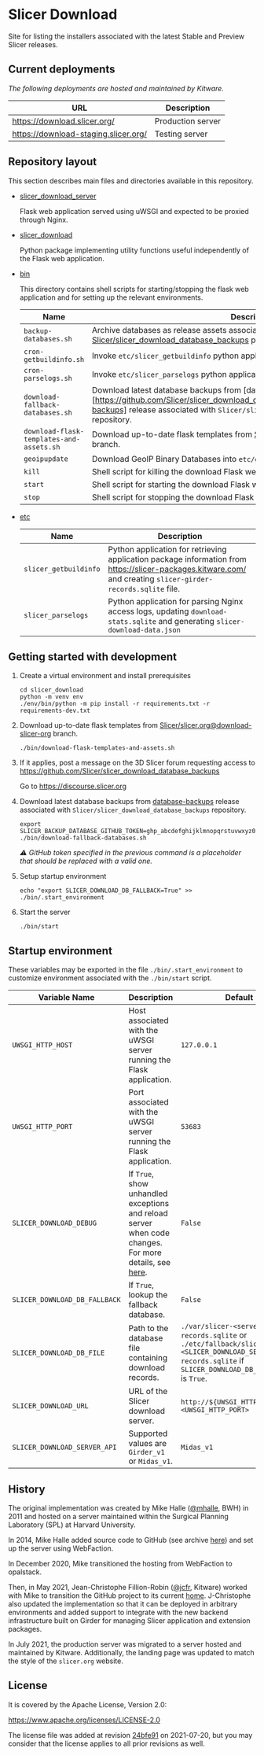 # Slicer Download

Site for listing the installers associated with the latest Stable and Preview Slicer releases.

## Current deployments

_The following deployments are hosted and maintained by Kitware._

| URL | Description |
|-----|-------------|
| https://download.slicer.org/ | Production server |
| https://download-staging.slicer.org/ | Testing server |

## Repository layout

This section describes main files and directories available in this repository.

* [slicer_download_server](https://github.com/Slicer/slicer_download/tree/main/slicer_download_server)

    Flask web application served using uWSGI and expected to be proxied through Nginx.

* [slicer_download](https://github.com/Slicer/slicer_download/tree/main/slicer_download)

    Python package implementing utility functions useful independently of the Flask web application.

* [bin](https://github.com/Slicer/slicer_download/tree/main/bin)

    This directory contains shell scripts for starting/stopping the flask web application and for setting up the
    relevant environments.

    | Name                              | Description |
    |-----------------------------------|-------------|
    | `backup-databases.sh`             | Archive databases as release assets associated with the [Slicer/slicer_download_database_backups](https://github.com/Slicer/slicer_download_database_backups/releases/tag/database-backups) private repository. |
    | `cron-getbuildinfo.sh`            | Invoke `etc/slicer_getbuildinfo` python application. |
    | `cron-parselogs.sh`               | Invoke `etc/slicer_parselogs` python application. |
    | `download-fallback-databases.sh` | Download latest database backups from [database-backups][https://github.com/Slicer/slicer_download_database_backups/releases/tag/database-backups] release associated with `Slicer/slicer_download_database_backups` repository. |
    | `download-flask-templates-and-assets.sh` | Download up-to-date flask templates from [Slicer/slicer.org@download-slicer-org][branch-download-slicer-org] branch. |
    | `geoipupdate`                     | Download GeoIP Binary Databases into `etc/geoip/db` directory. |
    | `kill`                            | Shell script for killing the download Flask web application. |
    | `start`                           | Shell script for starting the download Flask web application. |
    | `stop`                            | Shell script for stopping the download Flask web application. |

[branch-download-slicer-org]: https://github.com/Slicer/slicer.org/tree/download-slicer-org

* [etc](https://github.com/Slicer/slicer_download/tree/main/etc)

    | Name                   | Description |
    |------------------------|-------------|
    | `slicer_getbuildinfo`  | Python application for retrieving application package information from https://slicer-packages.kitware.com/ and creating `slicer-girder-records.sqlite` file.
    | `slicer_parselogs`     | Python application for parsing Nginx access logs, updating `download-stats.sqlite` and generating `slicer-download-data.json` |

## Getting started with development

1. Create a virtual environment and install prerequisites

    ```
    cd slicer_download
    python -m venv env
    ./env/bin/python -m pip install -r requirements.txt -r requirements-dev.txt
    ```

2. Download up-to-date flask templates from [Slicer/slicer.org@download-slicer-org][branch-download-slicer-org] branch.


    ```
    ./bin/download-flask-templates-and-assets.sh
    ```

3. If it applies, post a message on the 3D Slicer forum requesting access to https://github.com/Slicer/slicer_download_database_backups

    Go to https://discourse.slicer.org

4. Download latest database backups from [database-backups](https://github.com/Slicer/slicer_download_database_backups/releases/tag/database-backups) release associated with `Slicer/slicer_download_database_backups` repository.

    ```
    export SLICER_BACKUP_DATABASE_GITHUB_TOKEN=ghp_abcdefghijklmnopqrstuvwxyz0123456789
    ./bin/download-fallback-databases.sh
    ```
    _:warning: GitHub token specified in the previous command is a placeholder that should be replaced with a valid one._

5. Setup startup environment

    ```
    echo "export SLICER_DOWNLOAD_DB_FALLBACK=True" >> ./bin/.start_environment
    ```

6. Start the server

    ```
    ./bin/start
    ```

## Startup environment

These variables may be exported in the file `./bin/.start_environment` to customize environment
associated with the `./bin/start` script.

| Variable Name | Description | Default |
|---------------|-------------|---------|
| `UWSGI_HTTP_HOST` | Host associated with the uWSGI server running the Flask application. | `127.0.0.1` |
| `UWSGI_HTTP_PORT` | Port associated with the uWSGI server running the Flask application. | `53683` |
| `SLICER_DOWNLOAD_DEBUG` | If `True`, show unhandled exceptions and reload server when code changes. For more details, see [here](https://flask.palletsprojects.com/en/2.0.x/config/#DEBUG). | `False` |
| `SLICER_DOWNLOAD_DB_FALLBACK` | If `True`, lookup the fallback database. | `False` |
| `SLICER_DOWNLOAD_DB_FILE` | Path to the database file containing download records. | `./var/slicer-<server_api>-records.sqlite` or `./etc/fallback/slicer-<SLICER_DOWNLOAD_SERVER_API>-records.sqlite` if `SLICER_DOWNLOAD_DB_FALLBACK` is `True`. |
| `SLICER_DOWNLOAD_URL` | URL of the Slicer download server. | `http://${UWSGI_HTTP_HOST}:<UWSGI_HTTP_PORT>` |
| `SLICER_DOWNLOAD_SERVER_API` | Supported values are `Girder_v1` or `Midas_v1`. | `Midas_v1` |

## History

The original implementation was created by Mike Halle ([@mhalle](https://github.com/mhalle), BWH) in 2011 and hosted on a server maintained within the Surgical Planning Laboratory (SPL) at Harvard University.

In 2014, Mike Halle added source code to GitHub (see archive [here](https://github.com/mhalle/slicer4-download_deprecated)) and set up the server using WebFaction.

In December 2020, Mike transitioned the hosting from WebFaction to opalstack.

Then, in May 2021, Jean-Christophe Fillion-Robin ([@jcfr](https://github.com/jcfr), Kitware) worked with Mike to transition the GitHub project to its current [home](https://github.com/Slicer/slicer_download). J-Christophe also updated the implementation so that it can be deployed in arbitrary environments and added support to integrate with the new backend infrastructure built on Girder for managing Slicer application and extension packages.

In July 2021, the production server was migrated to a server hosted and maintained by Kitware. Additionally, the landing page
was updated to match the style of the `slicer.org` website.


## License

It is covered by the Apache License, Version 2.0:

https://www.apache.org/licenses/LICENSE-2.0

The license file was added at revision [24bfe91][24bfe91] on 2021-07-20, but you may
consider that the license applies to all prior revisions as well.

[24bfe91]: https://github.com/Slicer/slicer_download/commit/24bfe91574221f90122415cda5d5d0c4177a2e45
